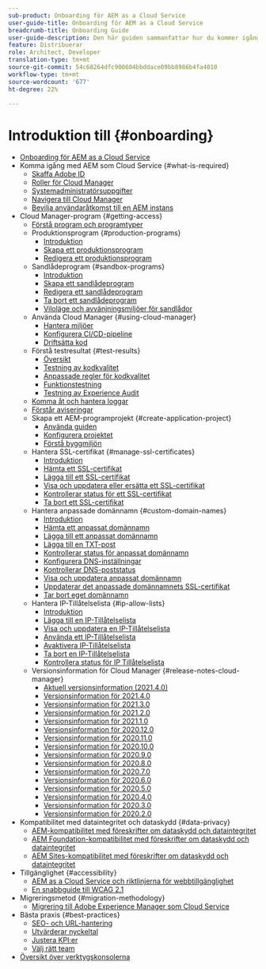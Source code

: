 ```yaml
---
sub-product: Onboarding för AEM as a Cloud Service
user-guide-title: Onboarding för AEM as a Cloud Service
breadcrumb-title: Onboarding Guide
user-guide-description: Den här guiden sammanfattar hur du kommer igång med Experience Manager as a Cloud Service, bland annat hur du kommer åt det och viktig dataskyddsinformation.
feature: Distribuerar
role: Architect, Developer
translation-type: tm+mt
source-git-commit: 54c68264dfc900604bbddace09bb8986b4fa4010
workflow-type: tm+mt
source-wordcount: '677'
ht-degree: 22%

---
```



# Introduktion till {#onboarding}

+ [Onboarding för AEM as a Cloud Service](/help/onboarding/home.md)
+ Komma igång med AEM som Cloud Service {#what-is-required}
   + [Skaffa Adobe ID](what-is-required/get-your-adobe-id.md)
   + [Roller för Cloud Manager](what-is-required/user-roles-permissions.md)
   + [Systemadministratörsuppgifter](what-is-required/add-users-assign-cm-roles.md)
   + [Navigera till Cloud Manager](what-is-required/navigate-to-cloud-manager.md)
   + [Bevilja användaråtkomst till en AEM instans](/help/onboarding/what-is-required/accessing-aem-instance.md)
+ Cloud Manager-program {#getting-access}
   + [Förstå program och programtyper](getting-access-to-aem-in-cloud/understand-program-types.md)
   + Produktionsprogram {#production-programs}
      + [Introduktion](/help/onboarding/getting-access-to-aem-in-cloud/introduction-production-programs.md)
      + [Skapa ett produktionsprogram](getting-access-to-aem-in-cloud/creating-production-program.md)
      + [Redigera ett produktionsprogram](/help/onboarding/getting-access-to-aem-in-cloud/editing-production-program.md)
   + Sandlådeprogram {#sandbox-programs}
      + [Introduktion](getting-access-to-aem-in-cloud/introduction-sandbox-programs.md)
      + [Skapa ett sandlådeprogram](getting-access-to-aem-in-cloud/creating-sandbox-program.md)
      + [Redigera ett sandlådeprogram](/help/onboarding/getting-access-to-aem-in-cloud/editing-sandbox-program.md)
      + [Ta bort ett sandlådeprogram](getting-access-to-aem-in-cloud/deleting-sandbox-program.md)
      + [Viloläge och avvänjningsmiljöer för sandlådor](/help/onboarding/getting-access-to-aem-in-cloud/hibernating-de-hibernating-sandbox-environments.md)
   + Använda Cloud Manager {#using-cloud-manager}
      + [Hantera miljöer](https://experienceleague.adobe.com/docs/experience-manager-cloud-service/implementing/using-cloud-manager/manage-environments.html)
      + [Konfigurera CI/CD-pipeline](https://experienceleague.adobe.com/docs/experience-manager-cloud-service/implementing/using-cloud-manager/configure-pipeline.html)
      + [Driftsätta kod](https://experienceleague.adobe.com/docs/experience-manager-cloud-service/implementing/using-cloud-manager/deploy-code.html)
   + Förstå testresultat {#test-results}
      + [Översikt](https://experienceleague.adobe.com/docs/experience-manager-cloud-service/implementing/using-cloud-manager/test-results/overview-test-results.html)
      + [Testning av kodkvalitet](https://experienceleague.adobe.com/docs/experience-manager-cloud-service/implementing/using-cloud-manager/test-results/code-quality-testing.html)
      + [Anpassade regler för kodkvalitet](https://experienceleague.adobe.com/docs/experience-manager-cloud-service/implementing/using-cloud-manager/test-results/custom-code-quality-rules.html)
      + [Funktionstestning](https://experienceleague.adobe.com/docs/experience-manager-cloud-service/implementing/using-cloud-manager/test-results/functional-testing.html)
      + [Testning av Experience Audit](https://experienceleague.adobe.com/docs/experience-manager-cloud-service/implementing/using-cloud-manager/test-results/experience-audit-testing.html)
   + [Komma åt och hantera loggar](https://experienceleague.adobe.com/docs/experience-manager-cloud-service/implementing/using-cloud-manager/manage-logs.html)
   + [Förstår aviseringar](https://experienceleague.adobe.com/docs/experience-manager-cloud-service/implementing/using-cloud-manager/notifications.html)
   + Skapa ett AEM-programprojekt {#create-application-project}
      + [Använda guiden](getting-access-to-aem-in-cloud/using-the-wizard.md)
      + [Konfigurera projektet](getting-access-to-aem-in-cloud/setting-up-project.md)
      + [Förstå byggmiljön](getting-access-to-aem-in-cloud/build-environment-details.md)
   + Hantera SSL-certifikat {#manage-ssl-certificates}
      + [Introduktion](https://experienceleague.adobe.com/docs/experience-manager-cloud-service/implementing/using-cloud-manager/manage-ssl-certificates/introduction.html)
      + [Hämta ett SSL-certifikat](https://experienceleague.adobe.com/docs/experience-manager-cloud-service/implementing/using-cloud-manager/manage-ssl-certificates/get-ssl-certificate.html)
      + [Lägga till ett SSL-certifikat](https://experienceleague.adobe.com/docs/experience-manager-cloud-service/implementing/using-cloud-manager/manage-ssl-certificates/add-ssl-certificate.html)
      + [Visa och uppdatera eller ersätta ett SSL-certifikat](https://experienceleague.adobe.com/docs/experience-manager-cloud-service/implementing/using-cloud-manager/manage-ssl-certificates/view-update-replace-ssl-certificate.html)
      + [Kontrollerar status för ett SSL-certifikat](https://experienceleague.adobe.com/docs/experience-manager-cloud-service/implementing/using-cloud-manager/manage-ssl-certificates/check-status-ssl-certificate.html)
      + [Ta bort ett SSL-certifikat](https://experienceleague.adobe.com/docs/experience-manager-cloud-service/implementing/using-cloud-manager/manage-ssl-certificates/delete-ssl-certificate.html)
   + Hantera anpassade domännamn {#custom-domain-names}
      + [Introduktion](https://experienceleague.adobe.com/docs/experience-manager-cloud-service/implementing/using-cloud-manager/custom-domain-names/introduction.html)
      + [Hämta ett anpassat domännamn](https://experienceleague.adobe.com/docs/experience-manager-cloud-service/implementing/using-cloud-manager/custom-domain-names/get-custom-domain-name.html)
      + [Lägga till ett anpassat domännamn](https://experienceleague.adobe.com/docs/experience-manager-cloud-service/implementing/using-cloud-manager/custom-domain-names/add-custom-domain-name.html)
      + [Lägga till en TXT-post](https://experienceleague.adobe.com/docs/experience-manager-cloud-service/implementing/using-cloud-manager/custom-domain-names/add-text-record.html)
      + [Kontrollerar status för anpassat domännamn](https://experienceleague.adobe.com/docs/experience-manager-cloud-service/implementing/using-cloud-manager/custom-domain-names/check-domain-name-status.html)
      + [Konfigurera DNS-inställningar](https://experienceleague.adobe.com/docs/experience-manager-cloud-service/implementing/using-cloud-manager/custom-domain-names/configure-dns-settings.html)
      + [Kontrollerar DNS-poststatus](https://experienceleague.adobe.com/docs/experience-manager-cloud-service/implementing/using-cloud-manager/custom-domain-names/check-dns-record-status.html)
      + [Visa och uppdatera anpassat domännamn](https://experienceleague.adobe.com/docs/experience-manager-cloud-service/implementing/using-cloud-manager/custom-domain-names/view-update-replace-custom-domain-name.html)
      + [Uppdaterar det anpassade domännamnets SSL-certifikat](https://experienceleague.adobe.com/docs/experience-manager-cloud-service/implementing/using-cloud-manager/custom-domain-names/update-cdn-ssl-certificate.html)
      + [Tar bort eget domännamn](https://experienceleague.adobe.com/docs/experience-manager-cloud-service/implementing/using-cloud-manager/custom-domain-names/delete-custom-domain-name.html)
   + Hantera IP-Tillåtelselista {#ip-allow-lists}
      + [Introduktion](https://experienceleague.adobe.com/docs/experience-manager-cloud-service/implementing/using-cloud-manager/ip-allow-lists/introduction.html)
      + [Lägga till en IP-Tillåtelselista](https://experienceleague.adobe.com/docs/experience-manager-cloud-service/implementing/using-cloud-manager/ip-allow-lists/add-ip-allow-lists.html)
      + [Visa och uppdatera en IP-Tillåtelselista](https://experienceleague.adobe.com/docs/experience-manager-cloud-service/implementing/using-cloud-manager/ip-allow-lists/view-update-ip-allow-list.html)
      + [Använda ett IP-Tillåtelselista](https://experienceleague.adobe.com/docs/experience-manager-cloud-service/implementing/using-cloud-manager/ip-allow-lists/apply-allow-list.html)
      + [Avaktivera IP-Tillåtelselista](https://experienceleague.adobe.com/docs/experience-manager-cloud-service/implementing/using-cloud-manager/ip-allow-lists/unapply-ip-allow-list.html)
      + [Ta bort en IP-Tillåtelselista](https://experienceleague.adobe.com/docs/experience-manager-cloud-service/implementing/using-cloud-manager/ip-allow-lists/delete-ip-allow-list.html)
      + [Kontrollera status för IP Tillåtelselista](https://experienceleague.adobe.com/docs/experience-manager-cloud-service/implementing/using-cloud-manager/ip-allow-lists/check-ip-allow-list-status.html)
   + Versionsinformation för Cloud Manager {#release-notes-cloud-manager}
      + [Aktuell versionsinformation (2021.4.0)](/help/onboarding/release-notes-cloud-manager/release-notes-cm-current.md)
      + [Versionsinformation för 2021.4.0](/help/onboarding/release-notes-cloud-manager/release-notes-cm-2021-4-0.md)
      + [Versionsinformation för 2021.3.0](/help/onboarding/release-notes-cloud-manager/release-notes-cm-2021-3-0.md)
      + [Versionsinformation för 2021.2.0](/help/onboarding/release-notes-cloud-manager/release-notes-cm-2021-2-0.md)
      + [Versionsinformation för 2021.1.0](/help/onboarding/release-notes-cloud-manager/release-notes-cm-2021-1-0.md)
      + [Versionsinformation för 2020.12.0](/help/onboarding/release-notes-cloud-manager/release-notes-cm-2020-12-0.md)
      + [Versionsinformation för 2020.11.0](/help/onboarding/release-notes-cloud-manager/release-notes-cm-2020-11-0.md)
      + [Versionsinformation för 2020.10.0](/help/onboarding/release-notes-cloud-manager/release-notes-cm-2020-10-0.md)
      + [Versionsinformation för 2020.9.0](/help/onboarding/release-notes-cloud-manager/release-notes-cm-2020-9-0.md)
      + [Versionsinformation för 2020.8.0](/help/onboarding/release-notes-cloud-manager/release-notes-cm-2020-8-0.md)
      + [Versionsinformation för 2020.7.0](/help/onboarding/release-notes-cloud-manager/release-notes-cm-2020-7-0.md)
      + [Versionsinformation för 2020.6.0](/help/onboarding/release-notes-cloud-manager/release-notes-cm-2020-6-0.md)
      + [Versionsinformation för 2020.5.0](/help/onboarding/release-notes-cloud-manager/release-notes-cm-2020-5-0.md)
      + [Versionsinformation för 2020.4.0](/help/onboarding/release-notes-cloud-manager/release-notes-cm-2020-4-0.md)
      + [Versionsinformation för 2020.3.0](/help/onboarding/release-notes-cloud-manager/release-notes-cm-2020-3-0.md)
      + [Versionsinformation för 2020.2.0](/help/onboarding/release-notes-cloud-manager/release-notes-cm-2020-2-0.md)
+ Kompatibilitet med dataintegritet och dataskydd {#data-privacy}
   + [AEM-kompatibilitet med föreskrifter om dataskydd och dataintegritet](data-privacy-and-protection-readiness/aem-readiness.md)
   + [AEM Foundation-kompatibilitet med föreskrifter om dataskydd och dataintegritet](data-privacy-and-protection-readiness/foundation-readiness.md)
   + [AEM Sites-kompatibilitet med föreskrifter om dataskydd och dataintegritet](data-privacy-and-protection-readiness/sites-readiness.md)
+ Tillgänglighet {#accessibility}
   + [AEM as a Cloud Service och riktlinjerna för webbtillgänglighet](accessibility/web-accessibility.md)
   + [En snabbguide till WCAG 2.1](accessibility/quick-guide-wcag.md)
+ Migreringsmetod {#migration-methodology}
   + [Migrering till Adobe Experience Manager som Cloud Service](migration-methodology/getting-started.md)
+ Bästa praxis {#best-practices}
   + [SEO- och URL-hantering](best-practices/seo-and-url-management.md)
   + [Utvärderar nyckeltal](best-practices/assessing-kpis.md)
   + [Justera KPI:er](best-practices/aligning-kpis.md)
   + [Välj rätt team](best-practices/choose-right-team.md)
+ [Översikt över verktygskonsolerna](tools-consoles.md)
